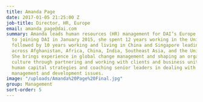 ```yaml
---
title: Amanda Page
date: 2017-01-05 21:25:00 Z
job-title: Director, HR, Europe
email: amanda_page@dai.com
summary: Amanda leads human resources (HR) management for DAI’s Europe business. Prior
  to joining DAI in January 2015, she spent 12 years working in the United Kingdom,
  followed by 10 years working and living in China and Singapore leading HR activities
  across Afghanistan, Africa, China, India, Southeast Asia, and the United States.
  She brings experience in global change management and shaping an organisation’s
  culture through partnering and working with clients and business units to develop
  human capital strategies and coaching senior leaders in dealing with key people
  management and development issues.
image: "/uploads/Amanda%20Page%20Final.jpg"
group: Management
sort-order: 5
---
```



